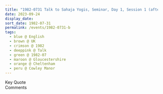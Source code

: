 ```yaml
---
title: "1982-0731 Talk to Sahaja Yogis, Seminar, Day 1, Session 1 (afternoon) with Round Setting Questions and Answers, Cowley Manor, Cheltenham, Gloucestershire, UK"
date: 2023-09-24
display_date: 
sort_date: 1982-07-31
permalink: /events/1982-0731-b
tags:
  - blue @ English
  - brown @ UK
  - crimson @ 1982
  - deeppink @ Talk
  - green @ 1982-07
  - maroon @ Gloucestershire
  - orange @ Cheltenham
  - peru @ Cowley Manor
---
```


<wave-list>
  <list-title color="green" width="75">Key Quote</list-title>
  <list-item color="BlanchedAlmond"  width="200"></list-item>
  <list-item color="Lavender"></list-item>
  <list-item color="BlanchedAlmond"></list-item>
</wave-list>

<br>

<wave-list>
  <list-title color="green" width="75">Comments</list-title>
  <list-item color="BlanchedAlmond"  width="200"></list-item>
  <list-item color="Lavender"></list-item>
  <list-item color="BlanchedAlmond"></list-item>
</wave-list>